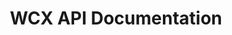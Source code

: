 ---
title: WCX API Documentation

toc_footers:
  - <a href='https://wcex.com/'>WCX</a>

includes:
  - rest/private/new-order

search: true
---